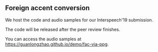 ## Foreign accent conversion

We host the code and audio samples for our Interspeech'19 submission.

The code will be released after the peer review finishes.

You can access the audio samples at https://guanlongzhao.github.io/demo/fac-via-ppg.